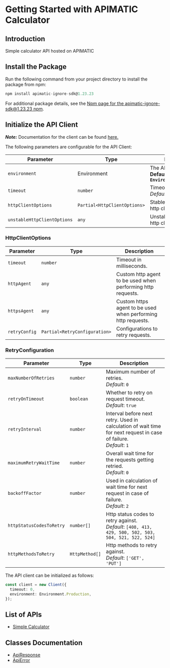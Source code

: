 
# Getting Started with APIMATIC Calculator

## Introduction

Simple calculator API hosted on APIMATIC

## Install the Package

Run the following command from your project directory to install the package from npm:

```ts
npm install apimatic-ignore-sdk@1.23.23
```

For additional package details, see the [Npm page for the apimatic-ignore-sdk@1.23.23 npm](https://www.npmjs.com/package/apimatic-ignore-sdk/v/1.23.23).

## Initialize the API Client

**_Note:_** Documentation for the client can be found [here.](https://www.github.com/Syed-Subtain/apimatic-ignore-js-sdk/tree/1.23.23/doc/client.md)

The following parameters are configurable for the API Client:

| Parameter | Type | Description |
|  --- | --- | --- |
| `environment` | Environment | The API environment. <br> **Default: `Environment.Production`** |
| `timeout` | `number` | Timeout for API calls.<br>*Default*: `0` |
| `httpClientOptions` | `Partial<HttpClientOptions>` | Stable configurable http client options. |
| `unstableHttpClientOptions` | `any` | Unstable configurable http client options. |

### HttpClientOptions

| Parameter | Type | Description |
|  --- | --- | --- |
| `timeout` | `number` | Timeout in milliseconds. |
| `httpAgent` | `any` | Custom http agent to be used when performing http requests. |
| `httpsAgent` | `any` | Custom https agent to be used when performing http requests. |
| `retryConfig` | `Partial<RetryConfiguration>` | Configurations to retry requests. |

### RetryConfiguration

| Parameter | Type | Description |
|  --- | --- | --- |
| `maxNumberOfRetries` | `number` | Maximum number of retries. <br> *Default*: `0` |
| `retryOnTimeout` | `boolean` | Whether to retry on request timeout. <br> *Default*: `true` |
| `retryInterval` | `number` | Interval before next retry. Used in calculation of wait time for next request in case of failure. <br> *Default*: `1` |
| `maximumRetryWaitTime` | `number` | Overall wait time for the requests getting retried. <br> *Default*: `0` |
| `backoffFactor` | `number` | Used in calculation of wait time for next request in case of failure. <br> *Default*: `2` |
| `httpStatusCodesToRetry` | `number[]` | Http status codes to retry against. <br> *Default*: `[408, 413, 429, 500, 502, 503, 504, 521, 522, 524]` |
| `httpMethodsToRetry` | `HttpMethod[]` | Http methods to retry against. <br> *Default*: `['GET', 'PUT']` |

The API client can be initialized as follows:

```ts
const client = new Client({
  timeout: 0,
  environment: Environment.Production,
});
```

## List of APIs

* [Simple Calculator](https://www.github.com/Syed-Subtain/apimatic-ignore-js-sdk/tree/1.23.23/doc/controllers/simple-calculator.md)

## Classes Documentation

* [ApiResponse](https://www.github.com/Syed-Subtain/apimatic-ignore-js-sdk/tree/1.23.23/doc/api-response.md)
* [ApiError](https://www.github.com/Syed-Subtain/apimatic-ignore-js-sdk/tree/1.23.23/doc/api-error.md)

